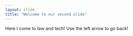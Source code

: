 ```yaml
---
layout: slide
title: "Welcome to our second slide"
---
```

Here I come to law and tech!
Use the left arrow to go back!

